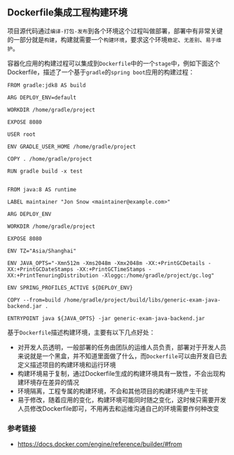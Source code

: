 ## Dockerfile集成工程构建环境
项目源代码通过`编译-打包-发布`到各个环境这个过程叫做部署，部署中有非常关键的一部分就是`构建`，构建就需要一个`构建环境`，要求这个环境`稳定`、`无差别`、`易于维护`。

容器化应用的构建过程可以集成到`Dockerfile`中的一个`stage`中，例如下面这个Dockerfile，描述了一个基于`gradle`的`spring boot`应用的构建过程：
```
FROM gradle:jdk8 AS build

ARG DEPLOY_ENV=default

WORKDIR /home/gradle/project

EXPOSE 8080

USER root

ENV GRADLE_USER_HOME /home/gradle/project

COPY . /home/gradle/project

RUN gradle build -x test


FROM java:8 AS runtime

LABEL maintainer "Jon Snow <maintainer@example.com>"

ARG DEPLOY_ENV

WORKDIR /home/gradle/project

EXPOSE 8080

ENV TZ="Asia/Shanghai"

ENV JAVA_OPTS="-Xmn512m -Xms2048m -Xmx2048m -XX:+PrintGCDetails -XX:+PrintGCDateStamps -XX:+PrintGCTimeStamps -XX:+PrintTenuringDistribution -Xloggc:/home/gradle/project/gc.log"

ENV SPRING_PROFILES_ACTIVE ${DEPLOY_ENV}

COPY --from=build /home/gradle/project/build/libs/generic-exam-java-backend.jar .

ENTRYPOINT java ${JAVA_OPTS} -jar generic-exam-java-backend.jar
```

基于`Dockerfile`描述构建环境，主要有以下几点好处：
- 对开发人员透明，一般部署的任务由团队的运维人员负责，部署对于开发人员来说就是一个黑盒，并不知道里面做了什么，而`Dockerfile`可以由开发自已去定义描述项目的构建环境和运行环境
- 构建环境易于复制，通过Dockerfile生成的构建环境具有一致性，不会出现构建环境存在差异的情况
- 环境隔离，工程专属的构建环境，不会和其他项目的构建环境产生干扰
- 易于修改，随着应用的变化，构建环境可能同时随之变化，这时候只需要开发人员修改Dockerfile即可，不用再去和运维沟通自己的环境需要作何种改变

### 参考链接
- https://docs.docker.com/engine/reference/builder/#from
